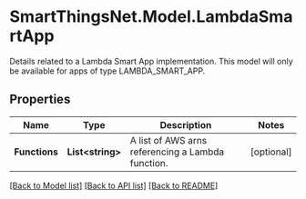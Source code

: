 # SmartThingsNet.Model.LambdaSmartApp
Details related to a Lambda Smart App implementation.  This model will only be available for apps of type LAMBDA_SMART_APP. 
## Properties

Name | Type | Description | Notes
------------ | ------------- | ------------- | -------------
**Functions** | **List&lt;string&gt;** | A list of AWS arns referencing a Lambda function. | [optional] 

[[Back to Model list]](../README.md#documentation-for-models) [[Back to API list]](../README.md#documentation-for-api-endpoints) [[Back to README]](../README.md)


